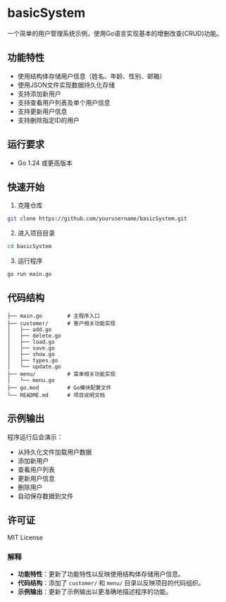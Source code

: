 # basicSystem

一个简单的用户管理系统示例，使用Go语言实现基本的增删改查(CRUD)功能。

## 功能特性

- 使用结构体存储用户信息（姓名、年龄、性别、邮箱）
- 使用JSON文件实现数据持久化存储
- 支持添加新用户
- 支持查看用户列表及单个用户信息
- 支持更新用户信息
- 支持删除指定ID的用户

## 运行要求

- Go 1.24 或更高版本

## 快速开始

1. 克隆仓库
```bash
git clone https://github.com/yourusername/basicSystem.git
```

2. 进入项目目录
```bash
cd basicSystem
```

3. 运行程序
```bash
go run main.go
```

## 代码结构

```
├── main.go        # 主程序入口
├── customer/      # 客户相关功能实现
│   ├── add.go
│   ├── delete.go
│   ├── load.go
│   ├── save.go
│   ├── show.go
│   ├── types.go
│   └── update.go
├── menu/          # 菜单相关功能实现
│   └── menu.go
├── go.mod         # Go模块配置文件
└── README.md      # 项目说明文档
```

## 示例输出

程序运行后会演示：
- 从持久化文件加载用户数据
- 添加新用户
- 查看用户列表
- 更新用户信息
- 删除用户
- 自动保存数据到文件

## 许可证
MIT License

### 解释
- **功能特性**：更新了功能特性以反映使用结构体存储用户信息。
- **代码结构**：添加了 `customer/` 和 `menu/` 目录以反映项目的代码组织。
- **示例输出**：更新了示例输出以更准确地描述程序的功能。